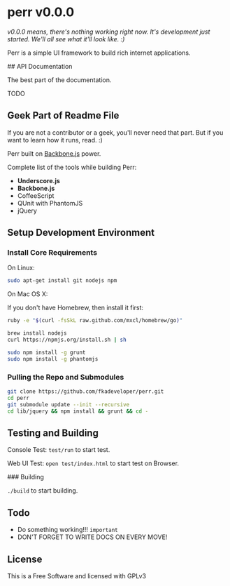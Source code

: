 perr v0.0.0
===========

*v0.0.0 means, there's nothing working right now. It's development
just started. We'll all see what it'll look like. :)*

Perr is a simple UI framework to build rich internet applications.

## API Documentation

The best part of the documentation.

TODO

## Geek Part of Readme File

If you are not a contributor or a geek, you'll never need that part.
But if you want to learn how it runs, read. :)

Perr built on [Backbone.js](http://github.com/documentcloud/backbone)
power.

Complete list of the tools while building Perr:

  - **Underscore.js**
  - **Backbone.js**
  - CoffeeScript
  - QUnit with PhantomJS
  - jQuery

## Setup Development Environment

### Install Core Requirements

On Linux:
```sh
sudo apt-get install git nodejs npm
```

On Mac OS X:

If you don't have Homebrew, then install it first:
```sh
ruby -e "$(curl -fsSkL raw.github.com/mxcl/homebrew/go)"
```

```sh
brew install nodejs
curl https://npmjs.org/install.sh | sh
```

```sh
sudo npm install -g grunt
sudo npm install -g phantomjs
```

### Pulling the Repo and Submodules

```sh
git clone https://github.com/fkadeveloper/perr.git
cd perr
git submodule update --init --recursive
cd lib/jquery && npm install && grunt && cd -
```

## Testing and Building

Console Test:
`test/run` to start test.

Web UI Test:
`open test/index.html` to start test on Browser.

### Building

`./build` to start building.

## Todo

  - Do something working!!! `important`
  - DON'T FORGET TO WRITE DOCS ON EVERY MOVE!

## License

This is a Free Software and licensed with GPLv3